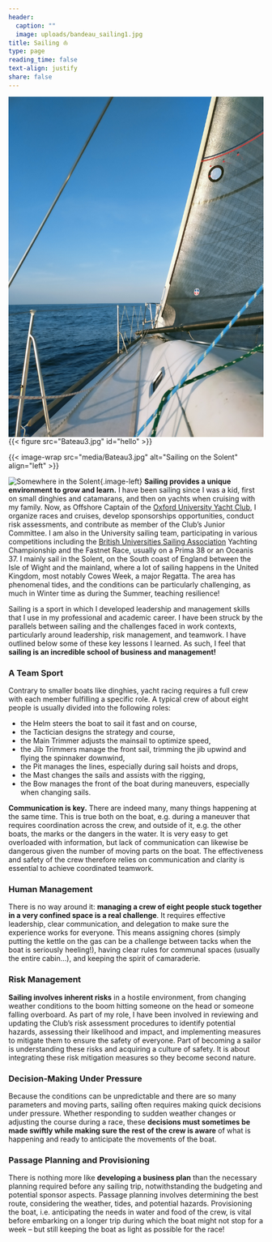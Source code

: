 ```yaml
---
header:
  caption: ""
  image: uploads/bandeau_sailing1.jpg
title: Sailing ⛵
type: page
reading_time: false
text-align: justify
share: false
---
```


<img style="float: left;" src="/assets/media/Bateau3.jpg">

{{< figure src="Bateau3.jpg" id="hello" >}}

{{< image-wrap src="media/Bateau3.jpg" alt="Sailing on the Solent" align="left" >}}


![Somewhere in the Solent](Bateau3.jpg){.image-left} **Sailing provides a unique environment to grow and learn.** I have been sailing since I was a kid, first on small dinghies and catamarans, and then on yachts when cruising with my family. Now, as Offshore Captain of the [Oxford University Yacht Club](https://ouyc.co.uk), I organize races and cruises, develop sponsorships opportunities, conduct risk assessments, and contribute as member of the Club’s Junior 
Committee. I am also in the University sailing team, participating in various competitions including the [British Universities Sailing Association](https://busa.co.uk/) Yachting Championship and the Fastnet Race, usually on a Prima 38 or an Oceanis 37. I mainly sail in the Solent, on the South coast of England between the Isle of Wight and the mainland, where a lot of sailing happens in the United Kingdom, most notably Cowes Week, a major Regatta. The area has phenomenal tides, and the conditions can be particularly challenging, as much in Winter time as during the Summer, teaching resilience! 

Sailing is a sport in which I developed leadership and management skills that I use in my professional and academic career. I have been struck by the parallels between sailing and the challenges faced in work contexts, particularly around leadership, risk management, and teamwork. I have outlined below some of these key lessons I learned. As such, I feel that **sailing is an incredible school of business and management!**


### A Team Sport

Contrary to smaller boats like dinghies, yacht racing requires a full crew with each member fulfilling a specific role. A typical crew of about eight people is usually divided into the following roles:
-	the Helm steers the boat to sail it fast and on course,
-	the Tactician designs the strategy and course,
-	the Main Trimmer adjusts the mainsail to optimize speed,
-	the Jib Trimmers manage the front sail, trimming the jib upwind and flying the spinnaker downwind,
-	the Pit manages the lines, especially during sail hoists and drops,
-	the Mast changes the sails and assists with the rigging,
-	the Bow manages the front of the boat during maneuvers, especially when changing sails.

**Communication is key.** There are indeed many, many things happening at the same time. This is true both on the boat, e.g. during a maneuver that requires coordination across the crew, and outside of it, e.g. the other boats, the marks or the dangers in the water. It is very easy to get overloaded with information, but lack of communication can likewise be dangerous given the number of moving parts on the boat. The effectiveness and safety of the crew therefore relies on communication and clarity is essential to achieve coordinated teamwork.


### Human Management

There is no way around it: **managing a crew of eight people stuck together in a very confined space is a real challenge**. It requires effective leadership, clear communication, and delegation to make sure the experience works for everyone. This means assigning chores (simply putting the kettle on the gas can be a challenge between tacks when the boat is seriously heeling!), having clear rules for communal spaces (usually the entire cabin…), and keeping the spirit of camaraderie.


### Risk Management

**Sailing involves inherent risks** in a hostile environment, from changing weather conditions to the boom hitting someone on the head or someone falling overboard. As part of my role, I have been involved in reviewing and updating the Club’s risk assessment procedures to identify potential hazards, assessing their likelihood and impact, and implementing measures to mitigate them to ensure the safety of everyone. Part of becoming a sailor is understanding these risks and acquiring a culture of safety. It is about integrating these risk mitigation measures so they become second nature.


### Decision-Making Under Pressure

Because the conditions can be unpredictable and there are so many parameters and moving parts, sailing often requires making quick decisions under pressure. Whether responding to sudden weather changes or adjusting the course during a race, these **decisions must sometimes be made swiftly while making sure the rest of the crew is aware** of what is happening and ready to anticipate the movements of the boat. 


### Passage Planning and Provisioning

There is nothing more like **developing a business plan** than the necessary planning required before any sailing trip, notwithstanding the budgeting and potential sponsor aspects. Passage planning involves determining the best route, considering the weather, tides, and potential hazards. Provisioning the boat, i.e. anticipating the needs in water and food of the crew, is vital before embarking on a longer trip during which the boat might not stop for a week – but still keeping the boat as light as possible for the race!

